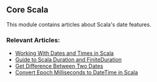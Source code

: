 ## Core Scala

This module contains articles about Scala's date features.

### Relevant Articles:

- [Working With Dates and Times in Scala](https://www.baeldung.com/scala/date-time)
- [Guide to Scala Duration and FiniteDuration](https://www.baeldung.com/scala/duration-finiteduration)
- [Get Difference Between Two Dates](https://www.baeldung.com/scala/difference-between-two-dates)
- [Convert Epoch Milliseconds to DateTime in Scala](https://www.baeldung.com/scala/epoch-milliseconds-datetime)